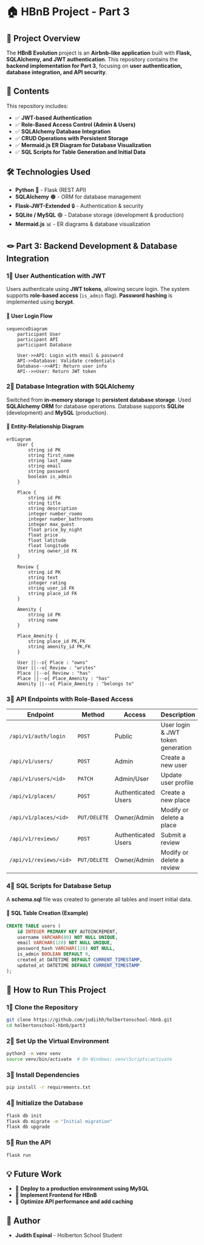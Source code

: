 # 🏠 HBnB Project - Part 3

## **📌 Project Overview**
The **HBnB Evolution** project is an **Airbnb-like application** built with **Flask, SQLAlchemy, and JWT authentication**. This repository contains the **backend implementation for Part 3**, focusing on **user authentication, database integration, and API security**.

## **📂 Contents**
This repository includes:
- ✅ **JWT-based Authentication**
- ✅ **Role-Based Access Control (Admin & Users)**
- ✅ **SQLAlchemy Database Integration**
- ✅ **CRUD Operations with Persistent Storage**
- ✅ **Mermaid.js ER Diagram for Database Visualization**
- ✅ **SQL Scripts for Table Generation and Initial Data**

## **🛠️ Technologies Used**
- **Python** 🐍 - Flask (REST API)
- **SQLAlchemy** 🟤 - ORM for database management
- **Flask-JWT-Extended** 🔒 - Authentication & security
- **SQLite / MySQL** 🟢 - Database storage (development & production)
- **Mermaid.js** 📊 - ER diagrams & database visualization

## **🪢 Part 3: Backend Development & Database Integration**
### **1⃣ User Authentication with JWT**
Users authenticate using **JWT tokens**, allowing secure login. The system supports **role-based access** (`is_admin` flag). **Password hashing** is implemented using **bcrypt**.

#### **📌 User Login Flow**
```mermaid
sequenceDiagram
    participant User
    participant API
    participant Database

    User->>API: Login with email & password
    API->>Database: Validate credentials
    Database-->>API: Return user info
    API-->>User: Return JWT token
```

### **2⃣ Database Integration with SQLAlchemy**
Switched from **in-memory storage** to **persistent database storage**. Used **SQLAlchemy ORM** for database operations. Database supports **SQLite** (development) and **MySQL** (production).

#### **📌 Entity-Relationship Diagram**
```mermaid
erDiagram
    User {
        string id PK
        string first_name
        string last_name
        string email
        string password
        boolean is_admin
    }
    
    Place {
        string id PK
        string title
        string description
        integer number_rooms
        integer number_bathrooms
        integer max_guest
        float price_by_night
        float price
        float latitude
        float longitude
        string owner_id FK
    }
    
    Review {
        string id PK
        string text
        integer rating
        string user_id FK
        string place_id FK
    }
    
    Amenity {
        string id PK
        string name
    }
    
    Place_Amenity {
        string place_id PK,FK
        string amenity_id PK,FK
    }
    
    User ||--o{ Place : "owns"
    User ||--o{ Review : "writes"
    Place ||--o{ Review : "has"
    Place ||--o{ Place_Amenity : "has"
    Amenity ||--o{ Place_Amenity : "belongs to"
```

### **3⃣ API Endpoints with Role-Based Access**
| **Endpoint**            | **Method**   | **Access**         | **Description**                             |
|-------------------------|--------------|--------------------|---------------------------------------------|
| `/api/v1/auth/login`    | `POST`       | Public             | User login & JWT token generation           |
| `/api/v1/users/`        | `POST`       | Admin              | Create a new user                           |
| `/api/v1/users/<id>`     | `PATCH`      | Admin/User         | Update user profile                         |
| `/api/v1/places/`       | `POST`       | Authenticated Users| Create a new place                          |
| `/api/v1/places/<id>`    | `PUT/DELETE` | Owner/Admin        | Modify or delete a place                    |
| `/api/v1/reviews/`      | `POST`       | Authenticated Users| Submit a review                             |
| `/api/v1/reviews/<id>`   | `PUT/DELETE` | Owner/Admin        | Modify or delete a review                   |

### **4⃣ SQL Scripts for Database Setup**
A **schema.sql** file was created to generate all tables and insert initial data.

#### **📌 SQL Table Creation (Example)**
```sql
CREATE TABLE users (
    id INTEGER PRIMARY KEY AUTOINCREMENT,
    username VARCHAR(80) NOT NULL UNIQUE,
    email VARCHAR(120) NOT NULL UNIQUE,
    password_hash VARCHAR(128) NOT NULL,
    is_admin BOOLEAN DEFAULT 0,
    created_at DATETIME DEFAULT CURRENT_TIMESTAMP,
    updated_at DATETIME DEFAULT CURRENT_TIMESTAMP
);
```

## **🚀 How to Run This Project**
### **1⃣ Clone the Repository**
```sh
git clone https://github.com/judiihh/holbertonschool-hbnb.git
cd holbertonschool-hbnb/part3
```

### **2⃣ Set Up the Virtual Environment**
```sh
python3 -m venv venv
source venv/bin/activate  # On Windows: venv\Scripts\activate
```

### **3⃣ Install Dependencies**
```sh
pip install -r requirements.txt
```

### **4⃣ Initialize the Database**
```sh
flask db init
flask db migrate -m "Initial migration"
flask db upgrade
```

### **5⃣ Run the API**
```sh
flask run
```

## **💡 Future Work**
- 🔹 **Deploy to a production environment using MySQL**
- 🔹 **Implement Frontend for HBnB**
- 🔹 **Optimize API performance and add caching**

## **👤 Author**
- **Judith Espinal** - Holberton School Student 